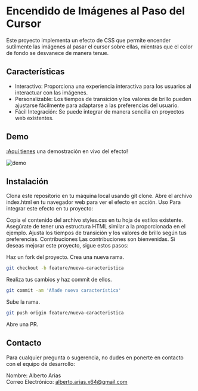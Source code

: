 # Encendido de Imágenes al Paso del Cursor

Este proyecto implementa un efecto de CSS que permite encender sutilmente las imágenes al pasar el cursor sobre ellas, mientras que el color de fondo se desvanece de manera tenue.

## Características

- Interactivo: Proporciona una experiencia interactiva para los usuarios al interactuar con las imágenes.
- Personalizable: Los tiempos de transición y los valores de brillo pueden ajustarse fácilmente para adaptarse a las preferencias del usuario.
- Fácil Integración: Se puede integrar de manera sencilla en proyectos web existentes.

## Demo

¡[Aquí tienes](https://alberto-arias-x64.github.io/effect_background_matrix_icons/) una demostración en vivo del efecto!

![demo](https://alberto-arias.com/uploads/images/projects/bg_effect.png)

## Instalación

Clona este repositorio en tu máquina local usando git clone.
Abre el archivo index.html en tu navegador web para ver el efecto en acción.
Uso
Para integrar este efecto en tu proyecto:

Copia el contenido del archivo styles.css en tu hoja de estilos existente.
Asegúrate de tener una estructura HTML similar a la proporcionada en el ejemplo.
Ajusta los tiempos de transición y los valores de brillo según tus preferencias.
Contribuciones
Las contribuciones son bienvenidas. Si deseas mejorar este proyecto, sigue estos pasos:

Haz un fork del proyecto.
Crea una nueva rama.

```bash
git checkout -b feature/nueva-caracteristica
```

Realiza tus cambios y haz commit de ellos.

```bash
git commit -am 'Añade nueva característica'
```

Sube la rama.

```bash
git push origin feature/nueva-caracteristica
```

Abre una PR.

## Contacto

Para cualquier pregunta o sugerencia, no dudes en ponerte en contacto con el equipo de desarrollo:

Nombre: Alberto Arias<br>
Correo Electrónico: alberto.arias.x64@gmail.com
